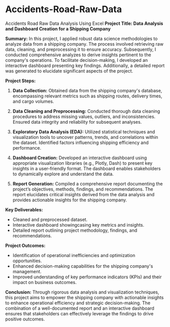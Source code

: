 # Accidents-Road-Raw-Data
Accidents Road Raw Data Analysis Using Excel
**Project Title: Data Analysis and Dashboard Creation for a Shipping Company**

**Summary:**
In this project, I applied robust data science methodologies to analyze data from a shipping company. The process involved retrieving raw data, cleaning, and preprocessing it to ensure accuracy. Subsequently, I conducted comprehensive analyzes to derive insights pertinent to the company's operations. To facilitate decision-making, I developed an interactive dashboard presenting key findings. Additionally, a detailed report was generated to elucidate significant aspects of the project.

**Project Steps:**

1. **Data Collection:** Obtained data from the shipping company's database, encompassing relevant metrics such as shipping routes, delivery times, and cargo volumes.

2. **Data Cleaning and Preprocessing:** Conducted thorough data cleaning procedures to address missing values, outliers, and inconsistencies. Ensured data integrity and reliability for subsequent analyses.

3. **Exploratory Data Analysis (EDA):** Utilized statistical techniques and visualization tools to uncover patterns, trends, and correlations within the dataset. Identified factors influencing shipping efficiency and performance.

4. **Dashboard Creation:** Developed an interactive dashboard using appropriate visualization libraries (e.g., Plotly, Dash) to present key insights in a user-friendly format. The dashboard enables stakeholders to dynamically explore and understand the data.

5. **Report Generation:** Compiled a comprehensive report documenting the project’s objectives, methods, findings, and recommendations. The report elucidates critical insights derived from the data analysis and provides actionable insights for the shipping company.

**Key Deliverables:**

- Cleaned and preprocessed dataset.
- Interactive dashboard showingcasing key metrics and insights.
- Detailed report outlining project methodology, findings, and recommendations.

**Project Outcomes:**

- Identification of operational inefficiencies and optimization opportunities.
- Enhanced decision-making capabilities for the shipping company's management.
- Improved understanding of key performance indicators (KPIs) and their impact on business outcomes.

**Conclusion:**
Through rigorous data analysis and visualization techniques, this project aims to empower the shipping company with actionable insights to enhance operational efficiency and strategic decision-making. The combination of a well-documented report and an interactive dashboard ensures that stakeholders can effectively leverage the findings to drive positive outcomes.
